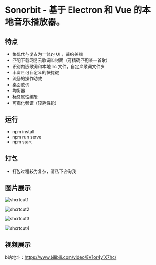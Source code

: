 # Sonorbit - 基于 Electron 和 Vue 的本地音乐播放器。

## 特点

- 集现代与复古为一体的 UI ，简约美观
- 匹配下载网易云歌词和封面（可精确匹配某一首歌）
- 识别内嵌歌词和本地 lrc 文件，自定义歌词文件夹
- 丰富且可自定义的快捷键
- 流畅的操作动效
- 桌面歌词
- 均衡器
- 标签属性编辑
- 可视化频谱（较耗性能）

## 运行

- npm  install
- npm run serve
- npm start

## 打包

- 打包过程较为复杂，请私下咨询我



## 图片展示

![shortcut1](images/截图20240104224403.png)

![shortcut2](images/截图20240104224443.png)

![shortcut3](images/截图20240104224513.png)

![shortcut4](images/截图20240104224537.png)



## 视频展示

b站地址：https://www.bilibili.com/video/BV1or4y1X7hc/
